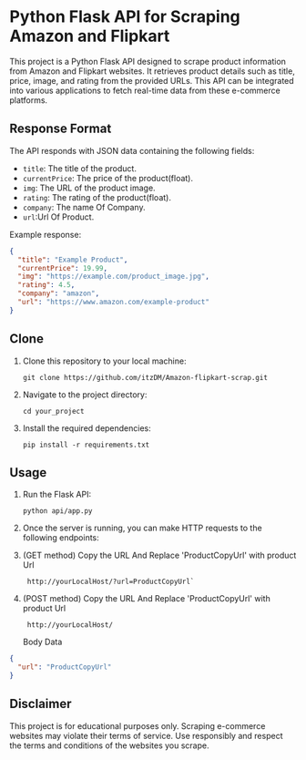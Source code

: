 # Python Flask API for Scraping Amazon and Flipkart

This project is a Python Flask API designed to scrape product information from Amazon and Flipkart websites. It retrieves product details such as title, price, image, and rating from the provided URLs. This API can be integrated into various applications to fetch real-time data from these e-commerce platforms.

## Response Format

The API responds with JSON data containing the following fields:

- `title`: The title of the product.
- `currentPrice`: The price of the product(float).
- `img`: The URL of the product image.
- `rating`: The rating of the product(float).
- `company`: The name Of Company.
- `url`:Url Of Product.

Example response:

```json
{
  "title": "Example Product",
  "currentPrice": 19.99,
  "img": "https://example.com/product_image.jpg",
  "rating": 4.5,
  "company": "amazon",
  "url": "https://www.amazon.com/example-product"
}
```

## Clone

1. Clone this repository to your local machine:

   ```
   git clone https://github.com/itzDM/Amazon-flipkart-scrap.git
   ```

2. Navigate to the project directory:

   ```
   cd your_project
   ```

3. Install the required dependencies:

   ```
   pip install -r requirements.txt
   ```

## Usage

1. Run the Flask API:

   ```
   python api/app.py
   ```

2. Once the server is running, you can make HTTP requests to the following endpoints:

3. (GET method) Copy the URL And Replace 'ProductCopyUrl' with product Url

   ```
    http://yourLocalHost/?url=ProductCopyUrl`

   ```

4. (POST method) Copy the URL And Replace 'ProductCopyUrl' with product Url

   ```
    http://yourLocalHost/

   ```

   Body Data

```json
{
  "url": "ProductCopyUrl"
}
```

## Disclaimer


This project is for educational purposes only. Scraping e-commerce websites may violate their terms of service. Use responsibly and respect the terms and conditions of the websites you scrape.
